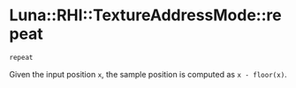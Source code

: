 # Luna::RHI::TextureAddressMode::repeat

```c++
repeat
```

Given the input position `x`, the sample position is computed as `x - floor(x)`. 

